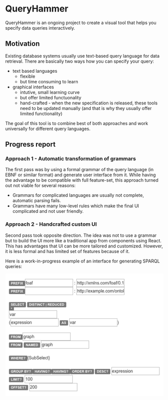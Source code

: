 # QueryHammer

QueryHammer is an ongoing project to create a  visual tool that helps you specify data queries interactively.

## Motivation

Existing database systems usually use text-based query language for data retrieval. There are basically two ways how you can specify your query:

- text based languages
  - flexible
  - but time consuming to learn
- graphical interfaces
  - intutive, small learning curve
  - but offer limited functuonality
  - hand-crafted - when the new specification is released, these tools need to be updated manually (and that is why they usually offer limited functionality)

The goal of this tool is to combine best of both approaches and work universally for different query languages.

## Progress report

### Approach 1 - Automatic transformation of grammars

The first pass was by using a formal grammar of the query language (in EBNF or similar format) and generate user interface from it. While having the advantage to be compatible with full feature-set, this approach turned out not viable for several reasons:
- Grammars for complicated languages are usually not complete, automatic parsing fails.
- Grammars have many low-level rules which make the final UI complicated and not user friendly.

### Approach 2 - Handcrafted custom UI

Second pass took opposite direction. The idea was not to use a grammar but to build the UI more like a traditional app from components using React. This has advantages that UI can be more tailored and customized. However, it is less formal and has limited set of features because of it.

Here is a work-in-progress example of an interface for generating SPARQL queries:

![Example UI for generating SPARQL queries](./doc/img/sparql-ui-example.png)
